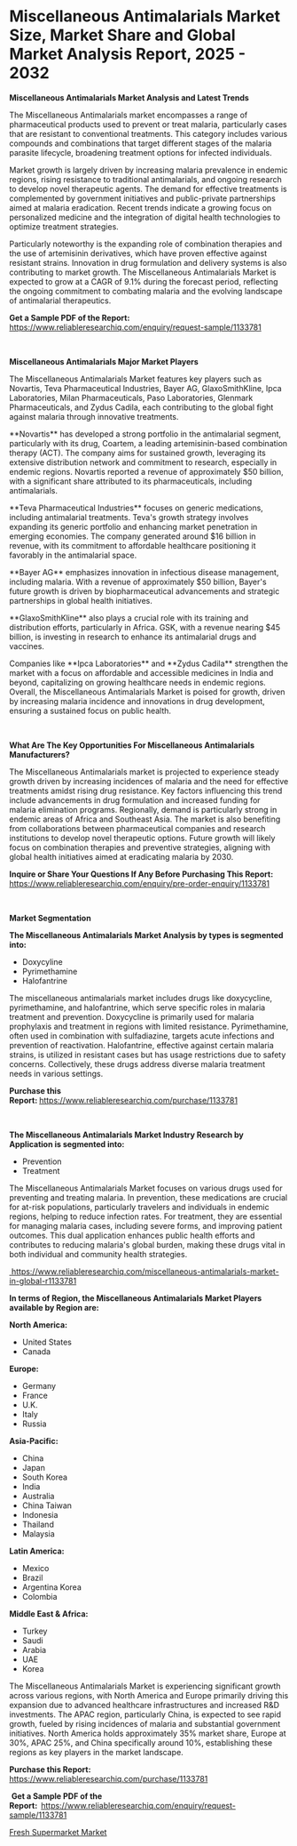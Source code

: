 <p><h1>Miscellaneous Antimalarials Market Size, Market Share and Global Market Analysis Report, 2025 - 2032</h1></p><p><strong>Miscellaneous Antimalarials Market Analysis and Latest Trends</strong></p>
<p><p>The Miscellaneous Antimalarials market encompasses a range of pharmaceutical products used to prevent or treat malaria, particularly cases that are resistant to conventional treatments. This category includes various compounds and combinations that target different stages of the malaria parasite lifecycle, broadening treatment options for infected individuals. </p><p>Market growth is largely driven by increasing malaria prevalence in endemic regions, rising resistance to traditional antimalarials, and ongoing research to develop novel therapeutic agents. The demand for effective treatments is complemented by government initiatives and public-private partnerships aimed at malaria eradication. Recent trends indicate a growing focus on personalized medicine and the integration of digital health technologies to optimize treatment strategies. </p><p>Particularly noteworthy is the expanding role of combination therapies and the use of artemisinin derivatives, which have proven effective against resistant strains. Innovation in drug formulation and delivery systems is also contributing to market growth. The Miscellaneous Antimalarials Market is expected to grow at a CAGR of 9.1% during the forecast period, reflecting the ongoing commitment to combating malaria and the evolving landscape of antimalarial therapeutics.</p></p>
<p><strong>Get a Sample PDF of the Report:&nbsp;</strong> <a href="https://www.reliableresearchiq.com/enquiry/request-sample/1133781?utm_campaign=2924&utm_medium=2&utm_source=Github&utm_content=ia&utm_term=25032025&utm_id=miscellaneous-antimalarials">https://www.reliableresearchiq.com/enquiry/request-sample/1133781</a></p>
<p>&nbsp;</p>
<p><strong>Miscellaneous Antimalarials Major Market Players</strong></p>
<p><p>The Miscellaneous Antimalarials Market features key players such as Novartis, Teva Pharmaceutical Industries, Bayer AG, GlaxoSmithKline, Ipca Laboratories, Milan Pharmaceuticals, Paso Laboratories, Glenmark Pharmaceuticals, and Zydus Cadila, each contributing to the global fight against malaria through innovative treatments.</p><p>**Novartis** has developed a strong portfolio in the antimalarial segment, particularly with its drug, Coartem, a leading artemisinin-based combination therapy (ACT). The company aims for sustained growth, leveraging its extensive distribution network and commitment to research, especially in endemic regions. Novartis reported a revenue of approximately $50 billion, with a significant share attributed to its pharmaceuticals, including antimalarials.</p><p>**Teva Pharmaceutical Industries** focuses on generic medications, including antimalarial treatments. Teva's growth strategy involves expanding its generic portfolio and enhancing market penetration in emerging economies. The company generated around $16 billion in revenue, with its commitment to affordable healthcare positioning it favorably in the antimalarial space.</p><p>**Bayer AG** emphasizes innovation in infectious disease management, including malaria. With a revenue of approximately $50 billion, Bayer's future growth is driven by biopharmaceutical advancements and strategic partnerships in global health initiatives.</p><p>**GlaxoSmithKline** also plays a crucial role with its training and distribution efforts, particularly in Africa. GSK, with a revenue nearing $45 billion, is investing in research to enhance its antimalarial drugs and vaccines.</p><p>Companies like **Ipca Laboratories** and **Zydus Cadila** strengthen the market with a focus on affordable and accessible medicines in India and beyond, capitalizing on growing healthcare needs in endemic regions. Overall, the Miscellaneous Antimalarials Market is poised for growth, driven by increasing malaria incidence and innovations in drug development, ensuring a sustained focus on public health.</p></p>
<p>&nbsp;</p>
<p><strong>What Are The Key Opportunities For Miscellaneous Antimalarials Manufacturers?</strong></p>
<p><p>The Miscellaneous Antimalarials market is projected to experience steady growth driven by increasing incidences of malaria and the need for effective treatments amidst rising drug resistance. Key factors influencing this trend include advancements in drug formulation and increased funding for malaria elimination programs. Regionally, demand is particularly strong in endemic areas of Africa and Southeast Asia. The market is also benefiting from collaborations between pharmaceutical companies and research institutions to develop novel therapeutic options. Future growth will likely focus on combination therapies and preventive strategies, aligning with global health initiatives aimed at eradicating malaria by 2030.</p></p>
<p><strong>Inquire or Share Your Questions If Any Before Purchasing This Report:</strong> <a href="https://www.reliableresearchiq.com/enquiry/pre-order-enquiry/1133781?utm_campaign=2924&utm_medium=2&utm_source=Github&utm_content=ia&utm_term=25032025&utm_id=miscellaneous-antimalarials">https://www.reliableresearchiq.com/enquiry/pre-order-enquiry/1133781</a></p>
<p>&nbsp;</p>
<p><strong>Market Segmentation</strong></p>
<p><strong>The Miscellaneous Antimalarials Market Analysis by types is segmented into:</strong></p>
<p><ul><li>Doxycyline</li><li>Pyrimethamine</li><li>Halofantrine</li></ul></p>
<p><p>The miscellaneous antimalarials market includes drugs like doxycycline, pyrimethamine, and halofantrine, which serve specific roles in malaria treatment and prevention. Doxycycline is primarily used for malaria prophylaxis and treatment in regions with limited resistance. Pyrimethamine, often used in combination with sulfadiazine, targets acute infections and prevention of reactivation. Halofantrine, effective against certain malaria strains, is utilized in resistant cases but has usage restrictions due to safety concerns. Collectively, these drugs address diverse malaria treatment needs in various settings.</p></p>
<p><strong>Purchase this Report:&nbsp;</strong><a href="https://www.reliableresearchiq.com/purchase/1133781?utm_campaign=2924&utm_medium=2&utm_source=Github&utm_content=ia&utm_term=25032025&utm_id=miscellaneous-antimalarials">https://www.reliableresearchiq.com/purchase/1133781</a></p>
<p>&nbsp;</p>
<p><strong>The Miscellaneous Antimalarials Market Industry Research by Application is segmented into:</strong></p>
<p><ul><li>Prevention</li><li>Treatment</li></ul></p>
<p><p>The Miscellaneous Antimalarials Market focuses on various drugs used for preventing and treating malaria. In prevention, these medications are crucial for at-risk populations, particularly travelers and individuals in endemic regions, helping to reduce infection rates. For treatment, they are essential for managing malaria cases, including severe forms, and improving patient outcomes. This dual application enhances public health efforts and contributes to reducing malaria's global burden, making these drugs vital in both individual and community health strategies.</p></p>
<p><a href="https://www.reliableresearchiq.com/miscellaneous-antimalarials-market-in-global-r1133781?utm_campaign=2924&utm_medium=2&utm_source=Github&utm_content=ia&utm_term=25032025&utm_id=miscellaneous-antimalarials">&nbsp;https://www.reliableresearchiq.com/miscellaneous-antimalarials-market-in-global-r1133781</a></p>
<p><strong>In terms of Region, the Miscellaneous Antimalarials Market Players available by Region are:</strong></p>
<p>
    <p> <strong> North America: </strong>
        <ul>
            <li>United States</li>
            <li>Canada</li>
        </ul>
        </p> 
    <p> <strong> Europe: </strong>
        <ul>
            <li>Germany</li>
            <li>France</li>
            <li>U.K.</li>
            <li>Italy</li>
            <li>Russia</li>
        </ul>
        </p> 
    <p> <strong> Asia-Pacific: </strong>
        <ul>
            <li>China</li>
            <li>Japan</li>
            <li>South Korea</li>
            <li>India</li>
            <li>Australia</li>
            <li>China Taiwan</li>
            <li>Indonesia</li>
            <li>Thailand</li>
            <li>Malaysia</li>
        </ul>
        </p> 
    <p> <strong> Latin America: </strong>
        <ul>
            <li>Mexico</li>
            <li>Brazil</li>
            <li>Argentina Korea</li>
            <li>Colombia</li>
        </ul>
        </p> 
    <p> <strong> Middle East & Africa: </strong>
        <ul>
            <li>Turkey</li>
            <li>Saudi</li>
            <li>Arabia</li>
            <li>UAE</li>
            <li>Korea</li>
        </ul>
    </p>
    </p>
<p><p>The Miscellaneous Antimalarials Market is experiencing significant growth across various regions, with North America and Europe primarily driving this expansion due to advanced healthcare infrastructures and increased R&D investments. The APAC region, particularly China, is expected to see rapid growth, fueled by rising incidences of malaria and substantial government initiatives. North America holds approximately 35% market share, Europe at 30%, APAC 25%, and China specifically around 10%, establishing these regions as key players in the market landscape.</p></p>
<p><strong>Purchase this Report: </strong><a href="https://www.reliableresearchiq.com/purchase/1133781?utm_campaign=2924&utm_medium=2&utm_source=Github&utm_content=ia&utm_term=25032025&utm_id=miscellaneous-antimalarials">https://www.reliableresearchiq.com/purchase/1133781</a></p>
<p>&nbsp;<strong>Get a Sample PDF of the Report:&nbsp;&nbsp;</strong><a href="https://www.reliableresearchiq.com/enquiry/request-sample/1133781?utm_campaign=2924&utm_medium=2&utm_source=Github&utm_content=ia&utm_term=25032025&utm_id=miscellaneous-antimalarials">https://www.reliableresearchiq.com/enquiry/request-sample/1133781</a></p>
<p><strong></strong></p>
<p><p><a href="https://github.com/djembashote/Market-Research-Report-List-1/blob/main/fresh-supermarket-market.md?utm_campaign=2924&utm_medium=2&utm_source=Github&utm_content=ia&utm_term=25032025&utm_id=miscellaneous-antimalarials">Fresh Supermarket Market</a></p></p>